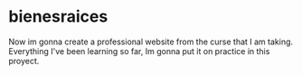 # bienesraices
Now im gonna create a professional website from the curse that I am taking. Everything I've been learning so far, Im gonna put it on practice in this proyect.
